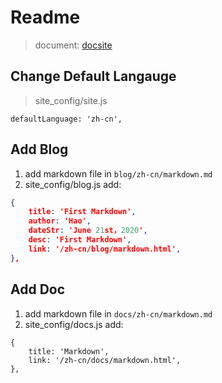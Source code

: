 # Readme



> document: [docsite](https://docsite.js.org/zh-cn/index.html)



## Change Default Langauge

> site_config/site.js

```
defaultLanguage: 'zh-cn',
```



## Add Blog



1. add markdown file in `blog/zh-cn/markdown.md`
2. site_config/blog.js add:

```json
{
	title: 'First Markdown',
	author: 'Hao',
	dateStr: 'June 21st，2020',
	desc: 'First Markdown',
	link: '/zh-cn/blog/markdown.html',
},
```



## Add Doc



1. add markdown file in `docs/zh-cn/markdown.md`
2. site_config/docs.js add:

```
{
	title: 'Markdown',
	link: '/zh-cn/docs/markdown.html',
},
```

